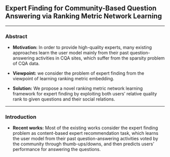 ## Expert Finding for Community-Based Question Answering via Ranking Metric Network Learning ##

***
### Abstract ###

* **Motivation:**  In order to provide high-quality experts, many existing approaches learn the user model mainly from their past question-answering activities in CQA sites, which suffer from the sparsity problem of CQA data.

* **Viewpoint:** we consider the problem of expert finding from the viewpoint of learning ranking metric embedding.

* **Solution:** We propose a novel ranking metric network learning framework for expert finding by exploiting both users’ relative quality rank to given questions and their social relations.

***
### Introduction ###

* **Recent works:** Most of the existing works consider the expert finding problem as content-based expert recommendation task, which learns the user model from their past question-answering activities voted by the community through thumb-ups/downs, and then predicts users’ performance for answering the questions.

